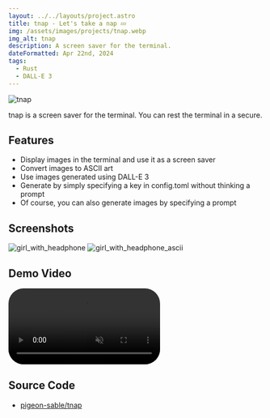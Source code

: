 ```yaml
---
layout: ../../layouts/project.astro
title: tnap - Let's take a nap 💤
img: /assets/images/projects/tnap.webp
img_alt: tnap
description: A screen saver for the terminal.
dateFormatted: Apr 22nd, 2024
tags:
  - Rust
  - DALL-E 3
---
```


![tnap](/assets/images/projects/tnap.webp)

tnap is a screen saver for the terminal. You can rest the terminal in a secure.

## Features

- Display images in the terminal and use it as a screen saver
- Convert images to ASCII art
- Use images generated using DALL-E 3
- Generate by simply specifying a key in config.toml without thinking a prompt
- Of course, you can also generate images by specifying a prompt

## Screenshots

<div class="grid items-stretch w-full grid-cols-1 my-8 gap-7 sm:gap-5 sm:grid-cols-2">
  <img src="/assets/images/projects/girl_with_headphone.webp" alt="girl_with_headphone" />
  <img src="/assets/images/projects/girl_with_headphone_ascii.webp" alt="girl_with_headphone_ascii" />
</div>

## Demo Video

<div>
  <video
    controls
    class="w-full"
    style="border-radius: 30px; aspect-ratio: 16 / 9;"
    autoplay="autoplay"
    muted="muted"
    loop="loop"
    ><source src="/assets/images/projects/tnap-demo.webm" type="video/mp4" />
  </video>
</div>

## Source Code

- [pigeon-sable/tnap](https://github.com/pigeon-sable/tnap)
